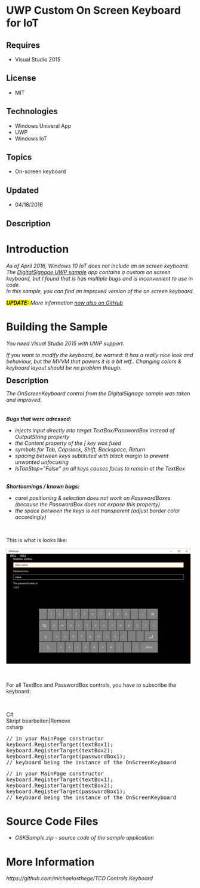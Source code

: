# UWP Custom On Screen Keyboard for IoT
## Requires
- Visual Studio 2015
## License
- MIT
## Technologies
- Windows Univeral App
- UWP
- Windows IoT
## Topics
- On-screen keyboard
## Updated
- 04/18/2016
## Description

<h1>Introduction</h1>
<p><em>As of April 2016, Windows 10 IoT does not include an on screen keyboard.<br>
The <a href="https://ms-iot.github.io/content/en-US/win10/samples/DigitalSignage.htm" target="_blank">
DigitalSignage UWP sample</a> app contains a custom on screen keyboard, but I found that is has multiple bugs and is inconvenient to use in code.<br>
In this sample, you can find an improved version of the on screen keyboard.</em></p>
<p><span style="background-color:#ffff00"><em><strong>UPDATE:</strong> <span style="background-color:#ffffff">
More information <a href="https://github.com/michaelosthege/TCD.Controls.Keyboard">
now also on GitHub</a></span></em></span></p>
<h1><span>Building the Sample</span></h1>
<p><em>You need Visual Studio 2015 with UWP support.</em></p>
<p><em>If you want to modify the keyboard, be warned: It has a really nice look and behaviour, but the MVVM that powers it is a bit wtf.. Changing colors &amp; keyboard layout should be no problem though.<br>
</em></p>
<p><span style="font-size:20px; font-weight:bold">Description</span></p>
<p><em>The OnScreenKeyboard control from the DigitalSignage sample was taken and improved.<br>
<br>
<br>
<strong>Bugs that were adressed:</strong><br>
</em></p>
<ul>
<li><em>injects input directly into target TextBox/PasswordBox instead of OutputString property</em>
</li><li><em>the Content property of the [ key was fixed</em> </li><li><em>symbols for Tab, Capslock, Shift, Backspace, Return</em> </li><li><em>spacing between keys subtituted with black margin to prevent unwanted unfocusing</em>
</li><li><em>IsTabStop=&quot;False&quot; on all keys causes focus to remain at the TextBox</em> </li></ul>
<p><em>&nbsp;<br>
<strong>Shortcomings / known bugs:</strong><br>
</em></p>
<ul>
<li><em>caret positioning &amp; selection does not work on PasswordBoxes (because the PasswordBox does not expose this property)</em>
</li><li><em>the space between the keys is not transparent (adjust border color accordingly)</em>
</li></ul>
<p>&nbsp;</p>
<p>This is what is looks like:</p>
<p><img id="151009" src="151009-ss1.png" alt="" width="494" height="309"></p>
<p><em><br>
</em></p>
<p>For all TextBox and PasswordBox controls, you have to subscribe the keyboard:</p>
<p><em>&nbsp; <br>
</em></p>
<div class="scriptcode">
<div class="pluginEditHolder" pluginCommand="mceScriptCode">
<div class="title"><span>C#</span></div>
<div class="pluginLinkHolder"><span class="pluginEditHolderLink">Skript bearbeiten</span>|<span class="pluginRemoveHolderLink">Remove</span></div>
<span class="hidden">csharp</span>
<pre class="hidden">// in your MainPage constructor
keyboard.RegisterTarget(textBox1);
keyboard.RegisterTarget(textBox2);
keyboard.RegisterTarget(passwordBox1);
// keyboard being the instance of the OnScreenKeyboard</pre>
<div class="preview">
<pre class="csharp"><span class="cs__com">//&nbsp;in&nbsp;your&nbsp;MainPage&nbsp;constructor</span>&nbsp;
keyboard.RegisterTarget(textBox1);&nbsp;
keyboard.RegisterTarget(textBox2);&nbsp;
keyboard.RegisterTarget(passwordBox1);&nbsp;
<span class="cs__com">//&nbsp;keyboard&nbsp;being&nbsp;the&nbsp;instance&nbsp;of&nbsp;the&nbsp;OnScreenKeyboard</span></pre>
</div>
</div>
</div>
<h1><span>Source Code Files</span></h1>
<ul>
<li><em>OSKSample.zip - source code of the sample application</em> </li></ul>
<h1>More Information</h1>
<p><em>https://github.com/michaelosthege/TCD.Controls.Keyboard</em></p>
